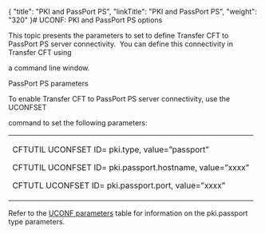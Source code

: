{
    "title": "PKI and PassPort PS",
    "linkTitle": "PKI and PassPort PS",
    "weight": "320"
}# UCONF: PKI and PassPort PS options

This topic presents the parameters to set to define Transfer CFT to PassPort PS server connectivity.  You can define this connectivity in Transfer CFT using
a command line window.

PassPort PS parameters

To enable Transfer CFT to PassPort PS server connectivity, use the UCONFSET
command to set the following parameters:

<table cellspacing="0">
   <col/>
   <tbody>
      <tr>
         <td>
            <p>CFTUTIL 
 UCONFSET ID= pki.type, value=”passport”</p>
            <p>CFTUTIL 
 UCONFSET ID= pki.passport.hostname, value=”xxxx”</p>
            <p>CFTUTL 
 UCONFSET ID= pki.passport.port, value=”xxxx”</p>
         </td>
      </tr>
   </tbody>
</table>

Refer to the [UCONF parameters](../uconf_directory) table for information on the pki.passport type parameters.
